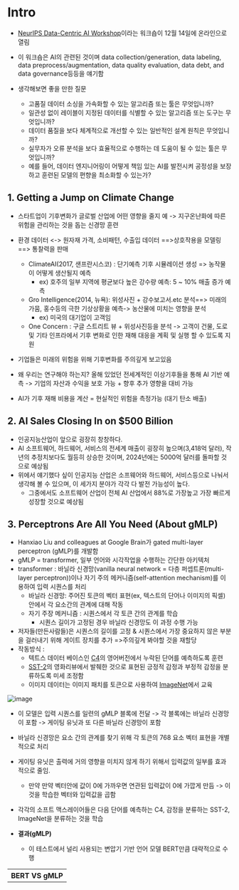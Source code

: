 # Intro
-  [NeurIPS Data-Centric AI Workshop](http://datacentricai.org/?utm_campaign=The%20Batch&utm_source=hs_email&utm_medium=email&_hsenc=p2ANqtz-937HVjS9dyctH-ENvgGHFrom09UnGuRjiF6b-zUvPUkGH136MzvI6qWOdnjjuMk7Ynr1J5)이라는 워크숍이 12월 14일에 온라인으로 열림
  - 이 워크숍은 AI의 관련된 것이며 data collection/generation, data labeling, data preprocess/augmentation, data quality evaluation, data debt, and data governance등등을 얘기함

- 생각해보면 좋을 만한 질문
  - 고품질 데이터 소싱을 가속화할 수 있는 알고리즘 또는 툴은 무엇입니까?
  - 일관성 없이 레이블이 지정된 데이터를 식별할 수 있는 알고리즘 또는 도구는 무엇입니까?
  - 데이터 품질을 보다 체계적으로 개선할 수 있는 일반적인 설계 원칙은 무엇입니까?
  - 실무자가 오류 분석을 보다 효율적으로 수행하는 데 도움이 될 수 있는 툴은 무엇입니까?
  - 예를 들어, 데이터 엔지니어링이 어떻게 책임 있는 AI를 발전시켜 공정성을 보장하고 훈련된 모델의 편향을 최소화할 수 있는가?

## 1. Getting a Jump on Climate Change
- 스타트업이 기후변화가 글로벌 산업에 어떤 영향을 줄지 예 -> 지구온난화에 따른 위험을 관리하는 것을 돕는 신경망 훈련
- 환경 데이터 <-> 원자재 가격, 소비패턴, 수출입 데이터 ==>상호작용을 모델링 ==> 통찰력을 판매
  - ClimateAI(2017, 샌프란시스코) : 단기예측 기후 시뮬레이션 생성 => 농작물이 어떻게 생산될지 예측
    - ex) 호주의 일부 지역에 평균보다 높은 강수량 예측: 5 ~ 10%  매출 증가 예측
  - Gro Intelligence(2014, 뉴욕): 위성사진 + 강수보고서.etc 분석==> 미래의 가뭄, 홍수등의 극한 기상상황을 예측-> 농산물에 미치는 영향을 분석
    - ex) 미국의 대기업이 고객임
  - One Concern : 구글 스트리트 뷰 + 위성사진등을 분석 -> 고객이 건물, 도로 및 기타 인프라에서 기후 변화로 인한 재해 대응을 계획 및 실행 할 수 있도록 지원

- 기업들은 미래의 위험을 위해 기후변화를 주의깊게 보고있음

- 왜 우리는 연구해야 하는지? 올해 있었던 전세계적인 이상기후들을 통해 AI 기반 예측 -> 기업의 자산과 수익을 보호 가능 + 향후 추가 영향을 대비 가능

- AI가 기후 재해 비용을 계산 = 현실적인 위험을 측정가능 (대기 탄소 배출)


## 2. AI Sales Closing In on $500 Billion
- 인공지능산업이 앞으로 굉장히 창창하다.
- AI 소프트웨어, 하드웨어, 서비스의 전세계 매출이 굉장히 높으며(3,418억 달러), 작년의 추정치보다도 월등히 상승한 것이며, 2024년에는 5000억 달러를 돌파할 것으로 예상됨
- 위에서 얘기했다 싶이 인공지능 산업은 소프웨어와 하드웨어, 서비스등으로 나눠서 생각해 볼 수 있으며, 이 세가지 분야가 각각 다 발전 가능성이 높다.
   - 그중에서도 소프트웨어 산업이 전체 AI 산업에서 88%로 가장높고 가장 빠르게 성장할 것으로 예상됨

## 3. Perceptrons Are All You Need (About gMLP)
- Hanxiao Liu and colleagues at Google Brain가 gated multi-layer perceptron (gMLP)를 개발함
- gMLP = transformer, 일부 언어와 시각작업을 수행하는 간단한 아키텍처
- transformer : 바닐라 신경망(vanilla neural network = 다층 퍼셉트론(multi-layer perceptron))이나 자기 주의 메커니즘(self-attention mechanism)를 이용하여 입력 시퀀스를 처리
  - 바닐라 신경망: 주어진 토큰의 벡터 표현(ex, 텍스트의 단어나 이미지의 픽셀) 안에서 각 요소간의 관계에 대해 작동
  - 자기 주장 메커니즘 : 시퀀스에서 각 토큰 간의 관계를 학습
    - 시퀀스 길이가 고정된 경우 바닐라 신경망도 이 과정 수행 가능
- 저자들(만든사람들)은 시퀀스의 길이를 고정 & 시퀀스에서 가장 중요하지 않은 부분을 걸러내기 위해 게이트 장치를 추가 =>주의깊게 봐야할 것을 재할당
- 작동방식 : 
  - 텍트스 데이터 베이스인 [C4](https://paperswithcode.com/dataset/c4)의 영어버전에서 누락된 단어를 예측하도록 훈련
  - [SST-2](https://paperswithcode.com/dataset/sst)의 영화리뷰에서 발췌한 것으로 표현된 긍정적 감정과 부정적 감정을 분류하도록 미세 조정함
  - 이미지 데이터는 이미지 패치를 토큰으로 사용하여 [ImageNet](https://image-net.org/static_files/papers/imagenet_cvpr09.pdf?utm_campaign=The%20Batch&utm_source=hs_email&utm_medium=email&_hsenc=p2ANqtz-937HVjS9dyctH-ENvgGHFrom09UnGuRjiF6b-zUvPUkGH136MzvI6qWOdnjjuMk7Ynr1J5)에서 교육

![image](https://user-images.githubusercontent.com/88295944/133104534-973902ef-c197-4076-81b9-9b52b0da78a2.png)

- 이 모델은 입력 시퀀스를 일련의 gMLP 블록에 전달 -> 각 블록에는 바닐라 신경망이 포함 -> 게이팅 유닛과 또 다른 바닐라 신경망이 포함
- 바닐라 신경망은 요소 간의 관계를 찾기 위해 각 토큰의 768 요소 벡터 표현을 개별적으로 처리
- 게이팅 유닛은 출력에 거의 영향을 미치지 않게 하기 위해서 입력값의 일부를 효과적으로 줄임.
  - 만약 만약 벡터안에 값이 0에 가까우면 연관된 입력값이 0에 가깝게 만듬 -> 이것을 학습한 벡터와 입력값을 곱함
- 각각의 소프트 맥스레이어들은 다음 단어를 예측하는 C4, 감정을 분류하는 SST-2, ImageNet을 분류하는 것을 학습

- <b>결과(gMLP)</b>
  - 이 테스트에서 널리 사용되는 변압기 기반 언어 모델 BERT만큼 대략적으로 수행
<table>
  <th>BERT VS gMLP
</table>
